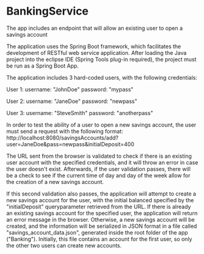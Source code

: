 # BankingService
The app includes an endpoint that will allow an existing user to open a savings account

The application uses the Spring Boot framework, which facilitates the development of RESTful web service application.
After loading the Java project into the eclipse IDE (Spring Tools plug-in required), the project must be run as a Spring Boot App.

The application includes 3 hard-coded users, with the following credentials:

User 1:
    username: "JohnDoe"
    password: "mypass"

User 2:
    username: "JaneDoe"
    password: "newpass"

User 3:
    username: "SteveSmith"
    password: "anotherpass"

In order to test the ability of a user to open a new savings account, the user must send a request with the following format:
http://localhost:8080/savingsAccounts/add?user=JaneDoe&pass=newpass&initialDeposit=400

The URL sent from the browser is validated to check if there is an existing user account with the specified credentials, and it will throw an error in case the user doesn't exist.
Afterwards, if the user validation passes, there will be a check to see if the current time of day and day of the week allow for the creation of a new savings account.

If this second validation also passes, the application will attempt to create a new savings account for the user, with the initial balanced specified by the "initialDeposit" queryparameter retrieved from the URL.
If there is already an existing savings account for the specified user, the application will return an error message in the browser.
Otherwise, a new savings account will be created, and the information will be serialized in JSON format in a file called "savings_account_data.json", generated inside the root folder of the app ("Banking").
Initially, this file contains an account for the first user, so only the other two users can create new accounts. 
